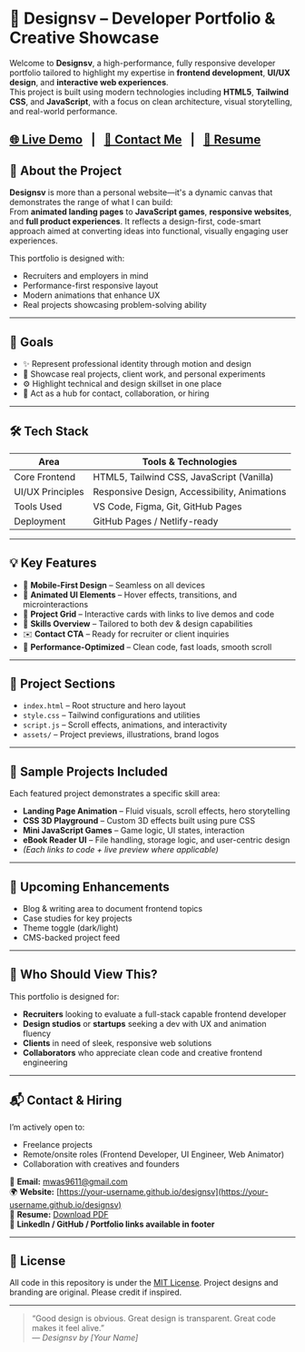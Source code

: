 # 💼 Designsv – Developer Portfolio & Creative Showcase

Welcome to **Designsv**, a high-performance, fully responsive developer portfolio tailored to highlight my expertise in **frontend development**, **UI/UX design**, and **interactive web experiences**.  
This project is built using modern technologies including **HTML5**, **Tailwind CSS**, and **JavaScript**, with a focus on clean architecture, visual storytelling, and real-world performance.

[🌐 Live Demo](https://your-username.github.io/designsv) &nbsp; | &nbsp; [📩 Contact Me](mailto:mwas9611l@gmail.com) &nbsp; | &nbsp; [📄 Resume](./assets/YourResume.pdf)
---

## 🧠 About the Project

**Designsv** is more than a personal website—it's a dynamic canvas that demonstrates the range of what I can build:  
From **animated landing pages** to **JavaScript games**, **responsive websites**, and **full product experiences**. It reflects a design-first, code-smart approach aimed at converting ideas into functional, visually engaging user experiences.

This portfolio is designed with:
- Recruiters and employers in mind
- Performance-first responsive layout
- Modern animations that enhance UX
- Real projects showcasing problem-solving ability

---

## 🎯 Goals

- ✨ Represent professional identity through motion and design  
- 📂 Showcase real projects, client work, and personal experiments  
- ⚙️ Highlight technical and design skillset in one place  
- 💼 Act as a hub for contact, collaboration, or hiring  

---

## 🛠 Tech Stack

| Area             | Tools & Technologies                                         |
|------------------|--------------------------------------------------------------|
| Core Frontend    | HTML5, Tailwind CSS, JavaScript (Vanilla)                   |
| UI/UX Principles | Responsive Design, Accessibility, Animations                |
| Tools Used       | VS Code, Figma, Git, GitHub Pages                           |
| Deployment       | GitHub Pages / Netlify-ready                                |

---

## 💡 Key Features

- 📱 **Mobile-First Design** – Seamless on all devices
- 🔄 **Animated UI Elements** – Hover effects, transitions, and microinteractions
- 🧩 **Project Grid** – Interactive cards with links to live demos and code
- 📇 **Skills Overview** – Tailored to both dev & design capabilities
- ✉️ **Contact CTA** – Ready for recruiter or client inquiries
- 🎯 **Performance-Optimized** – Clean code, fast loads, smooth scroll

---

## 🧪 Project Sections

- `index.html` – Root structure and hero layout
- `style.css` – Tailwind configurations and utilities
- `script.js` – Scroll effects, animations, and interactivity
- `assets/` – Project previews, illustrations, brand logos

---

## 🧩 Sample Projects Included

Each featured project demonstrates a specific skill area:

- **Landing Page Animation** – Fluid visuals, scroll effects, hero storytelling  
- **CSS 3D Playground** – Custom 3D effects built using pure CSS  
- **Mini JavaScript Games** – Game logic, UI states, interaction  
- **eBook Reader UI** – File handling, storage logic, and user-centric design  
- *(Each links to code + live preview where applicable)*

---

## 🔮 Upcoming Enhancements

- Blog & writing area to document frontend topics
- Case studies for key projects
- Theme toggle (dark/light)
- CMS-backed project feed

---

## 🎯 Who Should View This?

This portfolio is designed for:

- **Recruiters** looking to evaluate a full-stack capable frontend developer
- **Design studios** or **startups** seeking a dev with UX and animation fluency
- **Clients** in need of sleek, responsive web solutions
- **Collaborators** who appreciate clean code and creative frontend engineering

---

## 📬 Contact & Hiring

I’m actively open to:
- Freelance projects  
- Remote/onsite roles (Frontend Developer, UI Engineer, Web Animator)  
- Collaboration with creatives and founders  

📧 **Email:** mwas9611@gmail.com  
🌍 **Website:** [https://your-username.github.io/designsv](https://your-username.github.io/designsv)  
📄 **Resume:** [Download PDF](./assets/YourResume.pdf)  
🔗 **LinkedIn / GitHub / Portfolio links available in footer**

---

## 📄 License

All code in this repository is under the [MIT License](LICENSE). Project designs and branding are original. Please credit if inspired.

---

> “Good design is obvious. Great design is transparent. Great code makes it feel alive.”  
> — *Designsv by [Your Name]*

